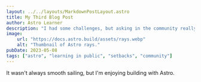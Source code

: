 ```yaml
---
layout: ../../layouts/MarkdownPostLayout.astro
title: My Third Blog Post
author: Astro Learner
description: "I had some challenges, but asking in the community really helped!"
image: 
    url: "https://docs.astro.build/assets/rays.webp"
    alt: "Thumbnail of Astro rays."
pubDate: 2023-05-08
tags: ["astro", "learning in public", "setbacks", "community"]
---
```

It wasn't always smooth sailing, but I'm enjoying building with Astro. 
